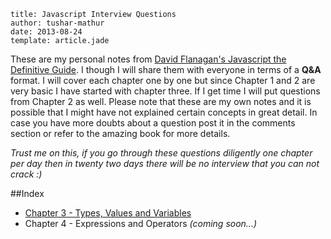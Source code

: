 ```metadata
title: Javascript Interview Questions
author: tushar-mathur
date: 2013-08-24
template: article.jade
```
These are my personal notes from [David Flanagan's Javascript the Definitive Guide](http://shop.oreilly.com/product/9780596805531.do). I though I will share them with everyone in terms of a **Q&A** format. I will cover each chapter one by one but since Chapter 1 and 2 are very basic I have started with chapter three. If I get time I will put questions from Chapter 2 as well. Please note that these are my own notes and it is possible that I might have not explained certain concepts in great detail. In case you have more doubts about a question post it in the comments section or refer to the amazing book for more details.

*Trust me on this, if you go through these questions diligently one chapter per day then in twenty two days there will be no interview that you can not crack :)* 


##Index
* [Chapter 3 - Types, Values and Variables](Chapter-3.html)
* Chapter 4 - Expressions and Operators *(coming soon...)*